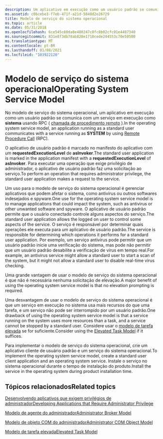 ```yaml
---
description: Um aplicativo em execução como um usuário padrão se comunica com um serviço em execução como sistema usando RPC (chamada de procedimento remoto).
ms.assetid: c0bcebe3-f7eb-471f-a21d-5840d2e26729
title: Modelo de serviço do sistema operacional
ms.topic: article
ms.date: 05/31/2018
ms.openlocfilehash: 6ce545c60da8e480247c8fc8b02cfc01e4487340
ms.sourcegitcommit: 831e8f3db78ab820e1710cede244553c70e50500
ms.translationtype: MT
ms.contentlocale: pt-BR
ms.lasthandoff: 01/08/2021
ms.locfileid: "103922120"
---
```

# <a name="operating-system-service-model"></a><span data-ttu-id="f66bd-103">Modelo de serviço do sistema operacional</span><span class="sxs-lookup"><span data-stu-id="f66bd-103">Operating System Service Model</span></span>

<span data-ttu-id="f66bd-104">No modelo de serviço do sistema operacional, um aplicativo em execução como um usuário padrão se comunica com um serviço em execução como **sistema** usando RPC ( [chamada de procedimento remoto](/windows/desktop/Rpc/rpc-start-page) ).</span><span class="sxs-lookup"><span data-stu-id="f66bd-104">In the operating system service model, an application running as a standard user communicates with a service running as **SYSTEM** by using [Remote Procedure Call](/windows/desktop/Rpc/rpc-start-page) (RPC).</span></span>

<span data-ttu-id="f66bd-105">O aplicativo de usuário padrão é marcado no manifesto do aplicativo com um **requestedExecutionLevel** de **asInvoker**.</span><span class="sxs-lookup"><span data-stu-id="f66bd-105">The standard user application is marked in the application manifest with a **requestedExecutionLevel** of **asInvoker**.</span></span> <span data-ttu-id="f66bd-106">Para executar uma operação que exige privilégio de administrador, o aplicativo de usuário padrão faz uma solicitação ao serviço.</span><span class="sxs-lookup"><span data-stu-id="f66bd-106">To perform an operation that requires administrator privilege, the standard user application makes a request to the service.</span></span>

<span data-ttu-id="f66bd-107">Um uso para o modelo de serviço do sistema operacional é gerenciar aplicativos que podem afetar o sistema, como antivírus ou outros softwares indesejados e spyware.</span><span class="sxs-lookup"><span data-stu-id="f66bd-107">One use for the operating system service model is to manage applications that could impact the system, such as antivirus or other unwanted software and spyware.</span></span> <span data-ttu-id="f66bd-108">O aplicativo de usuário padrão permite que o usuário conectado controle alguns aspectos do serviço.</span><span class="sxs-lookup"><span data-stu-id="f66bd-108">The standard user application allows the logged on user to control some aspects of the service.</span></span> <span data-ttu-id="f66bd-109">O serviço é responsável por determinar quais operações ele executa para um aplicativo de usuário padrão.</span><span class="sxs-lookup"><span data-stu-id="f66bd-109">The service is responsible for determining which operations it performs for a standard user application.</span></span> <span data-ttu-id="f66bd-110">Por exemplo, um serviço antivírus pode permitir que um usuário padrão inicie uma verificação do sistema, mas pode não permitir que um usuário padrão desabilite a verificação de vírus em tempo real.</span><span class="sxs-lookup"><span data-stu-id="f66bd-110">For example, an antivirus service might allow a standard user to start a scan of the system, but it might not allow a standard user to disable real-time virus checking.</span></span>

<span data-ttu-id="f66bd-111">Uma grande vantagem de usar o modelo de serviço do sistema operacional é que não é necessária nenhuma solicitação de elevação.</span><span class="sxs-lookup"><span data-stu-id="f66bd-111">A major benefit of using the operating system service model is that no elevation prompting is required.</span></span>

<span data-ttu-id="f66bd-112">Uma desvantagem de usar o modelo de serviço do sistema operacional é que um serviço em execução no sistema usa mais recursos do que uma tarefa, e um serviço não pode ser interrompido por um usuário padrão.</span><span class="sxs-lookup"><span data-stu-id="f66bd-112">One drawback of using the operating system service model is that a service running on the system uses more resources than a task, and a service cannot be stopped by a standard user.</span></span> <span data-ttu-id="f66bd-113">Considere usar o [modelo de tarefa elevada](elevated-task-model.md) se for suficiente.</span><span class="sxs-lookup"><span data-stu-id="f66bd-113">Consider using the [Elevated Task Model](elevated-task-model.md) if it suffices.</span></span>

<span data-ttu-id="f66bd-114">Para implementar o modelo de serviço do sistema operacional, crie um aplicativo cliente de usuário padrão e um serviço do sistema operacional.</span><span class="sxs-lookup"><span data-stu-id="f66bd-114">To implement the operating system service model, create a standard user client application and an operating system service.</span></span> <span data-ttu-id="f66bd-115">Instale o serviço no sistema operacional durante o tempo de instalação do produto.</span><span class="sxs-lookup"><span data-stu-id="f66bd-115">Install the service in the operating system during product installation time.</span></span>

## <a name="related-topics"></a><span data-ttu-id="f66bd-116">Tópicos relacionados</span><span class="sxs-lookup"><span data-stu-id="f66bd-116">Related topics</span></span>

<dl> <dt>

[<span data-ttu-id="f66bd-117">Desenvolvendo aplicativos que exigem privilégios de administrador</span><span class="sxs-lookup"><span data-stu-id="f66bd-117">Developing Applications that Require Administrator Privilege</span></span>](developing-applications-that-require-administrator-privilege.md)
</dt> <dt>

[<span data-ttu-id="f66bd-118">Modelo de agente do administrador</span><span class="sxs-lookup"><span data-stu-id="f66bd-118">Administrator Broker Model</span></span>](administrator-broker-model.md)
</dt> <dt>

[<span data-ttu-id="f66bd-119">Modelo de objeto COM do administrador</span><span class="sxs-lookup"><span data-stu-id="f66bd-119">Administrator COM Object Model</span></span>](administrator-com-object-model.md)
</dt> <dt>

[<span data-ttu-id="f66bd-120">Modelo de tarefa elevada</span><span class="sxs-lookup"><span data-stu-id="f66bd-120">Elevated Task Model</span></span>](elevated-task-model.md)
</dt> </dl>

 

 
